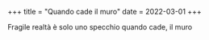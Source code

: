 +++
title = "Quando cade il muro"
date = 2022-03-01
+++

Fragile realtà
è solo uno specchio
quando cade, il muro

